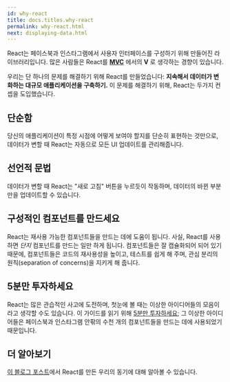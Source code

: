 ```yaml
---
id: why-react
title: docs.titles.why-react
permalink: why-react.html
next: displaying-data.html
---
```


React는 페이스북과 인스타그램에서 사용자 인터페이스를 구성하기 위해 만들어진 라이브러리입니다. 많은 사람들은 React를 **[MVC](https://en.wikipedia.org/wiki/Model%E2%80%93view%E2%80%93controller)** 에서의 **V** 로 생각하는 경향이 있습니다.

우리는 단 하나의 문제를 해결하기 위해 React를 만들었습니다: **지속해서 데이터가 변화하는 대규모 애플리케이션을 구축하기.** 이 문제를 해결하기 위해, React는 두가지 컨셉을 도입했습니다.

## 단순함

당신의 애플리케이션이 특정 시점에 어떻게 보여야 할지를 단순히 표현하는 것만으로, 데이터가 변할 때 React는 자동으로 모든 UI 업데이트를 관리해줍니다.

## 선언적 문법

데이터가 변할 때 React는 "새로 고침" 버튼을 누르듯이 작동하며, 데이터의 바뀐 부분만을 업데이트할 수 있습니다.

## 구성적인 컴포넌트를 만드세요

React는 재사용 가능한 컴포넌트들을 만드는 데에 도움이 됩니다. 사실, React를 사용하면 *단지* 컴포넌트를 만드는 일만 하게 됩니다. 컴포넌트들은 잘 캡슐화되어 되어 있기 때문에, 컴포넌트들은 코드의 재사용성을 높이고, 테스트를 쉽게 해 주며, 관심 분리의 원칙(separation of concerns)을 지키게 해 줍니다.

## 5분만 투자하세요

React는 많은 관습적인 사고에 도전하며, 첫눈에 볼 때는 이상한 아이디어들의 모음이라고 생각할 수도 있습니다. 이 가이드를 읽기 위해 [5분만 투자하세요](https://signalvnoise.com/posts/3124-give-it-five-minutes); 그 이상한 아이디어들은 페이스북과 인스타그램 안팎의 수천 개의 컴포넌트들을 만드는 데에 사용되었기 때문입니다.

## 더 알아보기

[이 블로그 포스트](/react/blog/2013/06/05/why-react.html)에서 React를 만든 우리의 동기에 대해 알아볼 수 있습니다.
